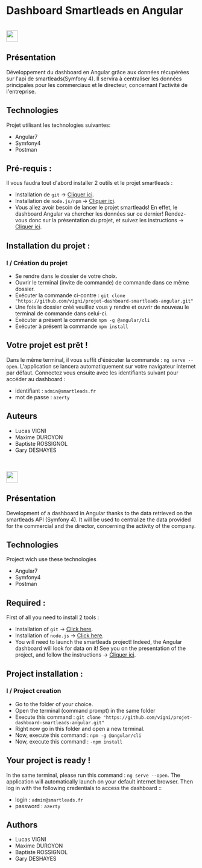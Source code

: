 # Dashboard Smartleads en Angular 
</br>
<img width="30px" src="http://files.softicons.com/download/internet-cons/flag-icons-by-custom-icon-design/ico/France-Flag.ico"> 

## Présentation

Développement du dashboard en Angular grâce aux données récupérées sur l'api de smartleads(Symfony 4). Il servira à centraliser les données principales pour les commerciaux et le directeur, concernant l'activité de l'entreprise.

## Technologies
Projet utilisant les technologies suivantes:
- Angular7
- Symfony4
- Postman

## Pré-requis :
Il vous faudra tout d'abord installer 2 outils et le projet smartleads :
- Installation de `git` -> [Cliquer ici](https://git-scm.com/downloads).
- Installation de `node.js/npm` -> [Cliquer ici](https://nodejs.org/en/download/).
- Vous allez avoir besoin de lancer le projet smartleads! En effet, le dashboard Angular va chercher les données sur ce dernier! Rendez-vous donc sur la présentation du projet, et suivez les instructions  -> [Cliquer ici](https://github.com/gary-deshayes/projet-smartleads-api).

## Installation du projet :

### I / Création du projet
- Se rendre dans le dossier de votre choix.
- Ouvrir le terminal (invite de commande) de commande dans ce même dossier.
- Éxécuter la commande ci-contre : `git clone "https://github.com/vigni/projet-dashboard-smartleads-angular.git"`
- Une fois le dossier créé veuillez vous y rendre et ouvrir de nouveau le terminal de commande dans celui-ci.
- Éxécuter à présent la commande `npm -g @angular/cli`
- Éxécuter à présent la commande `npm install`
 

## Votre projet est prêt !

Dans le même terminal, il vous suffit d'éxécuter la commande : `ng serve --open`.
L'application se lancera automatiquement sur votre navigateur internet par défaut.
Connectez vous ensuite avec les identifiants suivant pour accéder au dashboard :
- identifiant : `admin@smartleads.fr`
- mot de passe : `azerty`


## Auteurs
- Lucas VIGNI
- Maxime DUROYON
- Baptiste ROSSIGNOL
- Gary DESHAYES

</br>
</br>

<img width="30px" src="https://citusmigrate.fpt-software.jp/wp-content/themes/citusmigrate/imgs/United-Kingdom-flag-icon.png">

## Présentation
Development of a dashboard in Angular thanks to the data retrieved on the smartleads API (Symfony 4). It will be used to centralize the data provided for the commercial and the director, concerning the activity of the company.

## Technologies
Project wich use these technologies
- Angular7
- Symfony4
- Postman

## Required :
First of all you need to install 2 tools :
- Installation of `git` -> [Click here](https://git-scm.com/downloads).
- Installation of `node.js` -> [Click here](https://nodejs.org/en/download/).
- You will need to launch the smartleads project! Indeed, the Angular dashboard will look for data on it! See you on the presentation of the project, and follow the instructions  -> [Cliquer ici](https://github.com/gary-deshayes/projet-smartleads-api).

## Project installation :

### I / Project creation
- Go to the folder of your choice.
- Open the terminal (command prompt) in the same folder
- Execute this command : `git clone "https://github.com/vigni/projet-dashboard-smartleads-angular.git"`
- Right now go in this folder and open a new terminal.
- Now, execute this command : `npm -g @angular/cli`
- Now, execute this command : `-npm install`

## Your project is ready !
In the same terminal, please run this command : `ng serve --open`. The application will automatically launch on your default internet browser.
Then log in with the following credentials to access the dashboard ::
- login : `admin@smartleads.fr`
- password : `azerty`

## Authors
- Lucas VIGNI
- Maxime DUROYON
- Baptiste ROSSIGNOL
- Gary DESHAYES